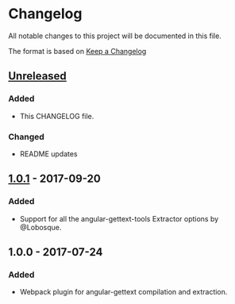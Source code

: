 # Changelog
All notable changes to this project will be documented in this file.

The format is based on [Keep a Changelog](http://keepachangelog.com/en/1.0.0/)

## [Unreleased]
### Added
- This CHANGELOG file.

### Changed
- README updates

## [1.0.1] - 2017-09-20
### Added
- Support for all the angular-gettext-tools Extractor options by @Lobosque.

## 1.0.0 - 2017-07-24
### Added
- Webpack plugin for angular-gettext compilation and extraction.

[Unreleased]: https://github.com/augusto-altman/angular-gettext-plugin/compare/v1.0.1...HEAD
[1.0.1]: https://github.com/augusto-altman/angular-gettext-plugin/compare/v1.0.0...v1.0.1
